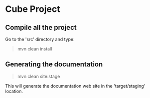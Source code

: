 Cube Project
============

Compile all the project
-----------------------

Go to the 'src' directory and type:

> mvn clean install

Generating the documentation
----------------------------

> mvn clean site:stage

This will generate the documentation web site in the 'target/staging' location.
